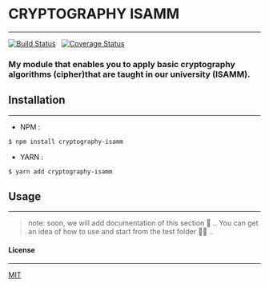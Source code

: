 # CRYPTOGRAPHY ISAMM
---

[![Build Status](https://travis-ci.org/3imed-jaberi/cryptography-si-isamm.svg?branch=master)](https://travis-ci.org/3imed-jaberi/cryptography-si-isamm) &nbsp; [![Coverage Status](https://coveralls.io/repos/github/3imed-jaberi/cryptography-si-isamm/badge.svg?branch=master)](https://coveralls.io/github/3imed-jaberi/cryptography-si-isamm?branch=master)


### My module that enables you to apply basic cryptography algorithms (cipher)that are taught in our university (ISAMM).


## Installation 
---
- NPM :
```bash
$ npm install cryptography-isamm
```

- YARN :
```bash
$ yarn add cryptography-isamm
```


## Usage 
---
>
> note: soon, we will add documentation of this section 🤪 ..
> You can get an idea of ​​how to use and start from the test folder 🧚‍♂️ .. 
>



#### License
---
[MIT](https://choosealicense.com/licenses/mit/)